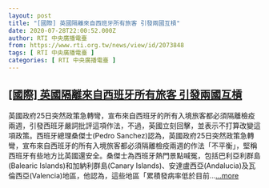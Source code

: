 ```yaml
---
layout: post
title: "[國際] 英國隔離來自西班牙所有旅客 引發兩國互槓"
date: 2020-07-28T22:00:52.000Z
author: RTI 中央廣播電臺
from: https://www.rti.org.tw/news/view/id/2073848
tags: [ RTI 中央廣播電臺 ]
categories: [ RTI 中央廣播電臺 ]
---
```

<!--1595973652000-->
[[國際] 英國隔離來自西班牙所有旅客 引發兩國互槓](https://www.rti.org.tw/news/view/id/2073848)
------

<div>
英國政府25日突然政策急轉彎，宣布來自西班牙的所有入境旅客都必須隔離檢疫兩週，引發西班牙嚴詞批評這項作法，不過，英國立刻回擊，並表示不打算改變這項政策。西班牙總理桑傑士(Pedro Sanchez)認為，英國政府25日突然政策急轉彎，宣布來自西班牙的所有入境旅客都必須隔離檢疫兩週的作法「不平衡」，堅稱西班牙有些地方比英國還安全。桑傑士為西班牙熱門景點喊冤，包括巴利亞利群島(Balearic Islands)和加納利群島(Canary Islands)、安達盧西亞(Andalucia)及瓦倫西亞(Valencia)地區，他認為，這些地區「累積發病率低於目前...<a target="_blank" href="https://www.rti.org.tw/news/view/id/2073848">...more</a>
</div>

